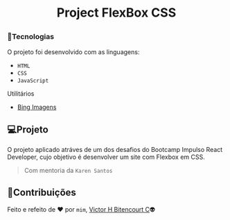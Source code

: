 # <p align="center">Project FlexBox CSS </p>
### :balloon:Tecnologias
O projeto foi desenvolvido com as linguagens:
- ``HTML``
- ``CSS``
- ``JavaScript``

Utilitários
- [Bing Imagens](https://www.bing.com/?scope=images&nr=1&FORM=NOFORM)

## :computer:Projeto
O projeto aplicado atráves de um dos desafios do Bootcamp Impulso React Developer, cujo objetivo é desenvolver  um site com Flexbox em CSS.
> Com mentoria da `Karen Santos`

## 📝Contribuições
Feito e refeito de :heart: por `mim`, [Victor H Bitencourt C](https://github.com/vhbitencourtc/):alien:
